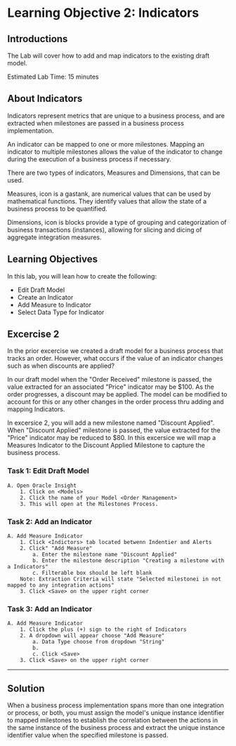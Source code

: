 # Learning Objective 2: Indicators

## Introductions

The Lab will cover how to add and map indicators to the existing draft model.

 Estimated Lab Time: 15 minutes

## About Indicators

Indicators represent metrics that are unique to a business process, and are extracted when milestones are passed in a business process implementation. 

An indicator can be mapped to one or more milestones. Mapping an indicator to multiple milestones allows the value of the indicator to change during the execution of a business process if necessary. 

There are two types of indicators, Measures and Dimensions, that can be used. 

Measures, icon is a gastank, are numerical values that can be used by mathematical functions. They identify values that allow the state of a business process to be quantified. 

Dimensions, icon is blocks provide a type of grouping and categorization of business transactions (instances), allowing for slicing and dicing of aggregate integration measures. 

## Learning Objectives
In this lab, you will lean how to create the following:
*   Edit Draft Model
*   Create an Indicator
*   Add Measure to Indicator
*   Select Data Type for Indicator

## Excercise 2

In the prior excercise we created a draft model for a business process that tracks an order. However, what occurs if the value of an indicator changes such as when discounts are applied? 

In our draft model when the "Order Received" milestone is passed, the value extracted for an associated "Price" indicator may be $100. As the order progresses, a discount may be applied. The model can be modified to account for this or any other changes in the order process thru adding and mapping Indicators.

In excersice 2, you will add a new milestone named "Discount Applied". When "Discount Applied"  milestone is passed, the value extracted for the "Price" indicator may be reduced to $80.
In this excersice we will map a Measures Indicator to the Discount Applied Milestone to capture the business process. 

### Task 1: Edit Draft Model
    A. Open Oracle Insight
        1. Click on <Models>
        2. Click the name of your Model <Order Management>
        3. This will open at the Milestones Process.
 
### Task 2: Add an Indicator
    A. Add Measure Indicator
        1. Click <Indictors> tab located betwenn Indentier and Alerts
        2. Click" "Add Measure"
            a. Enter the milestone name "Discount Applied"
            b. Enter the milestone description "Creating a milestone with a Indicators"
            c. Filterable box should be left blank 
        Note: Extraction Criteria will state "Selected milestonei in not mapped to any integration actions"    
        3. Click <Save> on the upper right corner

   
### Task 3: Add an Indicator
    A. Add Measure Indicator
        1. Click the plus (+) sign to the right of Indicators
        2. A dropdown will appear choose "Add Measure"
            a. Data Type choose from dropdown "String"
            b. 
            c. Click <Save>
        3. Click <Save> on the upper right corner




_________________________________________________________________________________________________

## Solution 
When a business process implementation spans more than one integration or process, or both, you must assign the model's unique instance identifier to mapped milestones to establish the correlation between the actions in the same instance of the business process and extract the unique instance identifier value when the specified milestone is passed.